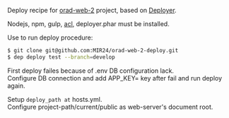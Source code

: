 Deploy recipe for [orad-web-2](https://github.com/MIR24/orad-web-2) project, based on [Deployer](https://deployer.org).

Nodejs, npm, gulp, [acl](http://savannah.nongnu.org/projects/acl/), deployer.phar must be installed.

Use to run deploy procedure:
```bash
$ git clone git@github.com:MIR24/orad-web-2-deploy.git
$ dep deploy test --branch=develop
```

First deploy failes because of .env DB configuration lack.<br>
Configure DB connection and add APP_KEY= key after fail and run deploy again. 

Setup `deploy_path at` hosts.yml.<br>
Configure project-path/current/public as web-server's document root.
